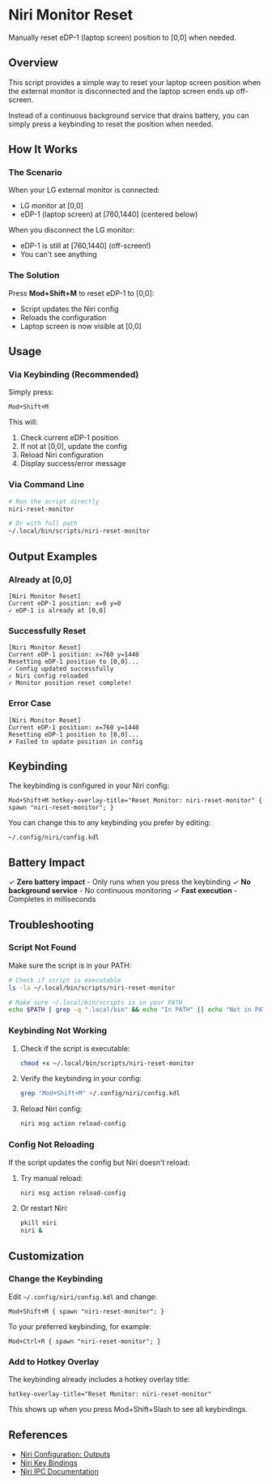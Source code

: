 # Niri Monitor Reset

Manually reset eDP-1 (laptop screen) position to [0,0] when needed.

## Overview

This script provides a simple way to reset your laptop screen position when the external monitor is disconnected and the laptop screen ends up off-screen.

Instead of a continuous background service that drains battery, you can simply press a keybinding to reset the position when needed.

## How It Works

### The Scenario

When your LG external monitor is connected:
- LG monitor at [0,0]
- eDP-1 (laptop screen) at [760,1440] (centered below)

When you disconnect the LG monitor:
- eDP-1 is still at [760,1440] (off-screen!)
- You can't see anything

### The Solution

Press **Mod+Shift+M** to reset eDP-1 to [0,0]:
- Script updates the Niri config
- Reloads the configuration
- Laptop screen is now visible at [0,0]

## Usage

### Via Keybinding (Recommended)

Simply press:
```
Mod+Shift+M
```

This will:
1. Check current eDP-1 position
2. If not at [0,0], update the config
3. Reload Niri configuration
4. Display success/error message

### Via Command Line

```bash
# Run the script directly
niri-reset-monitor

# Or with full path
~/.local/bin/scripts/niri-reset-monitor
```

## Output Examples

### Already at [0,0]
```
[Niri Monitor Reset]
Current eDP-1 position: x=0 y=0
✓ eDP-1 is already at [0,0]
```

### Successfully Reset
```
[Niri Monitor Reset]
Current eDP-1 position: x=760 y=1440
Resetting eDP-1 position to [0,0]...
✓ Config updated successfully
✓ Niri config reloaded
✓ Monitor position reset complete!
```

### Error Case
```
[Niri Monitor Reset]
Current eDP-1 position: x=760 y=1440
Resetting eDP-1 position to [0,0]...
✗ Failed to update position in config
```

## Keybinding

The keybinding is configured in your Niri config:

```kdl
Mod+Shift+M hotkey-overlay-title="Reset Monitor: niri-reset-monitor" { spawn "niri-reset-monitor"; }
```

You can change this to any keybinding you prefer by editing:
```
~/.config/niri/config.kdl
```

## Battery Impact

✓ **Zero battery impact** - Only runs when you press the keybinding
✓ **No background service** - No continuous monitoring
✓ **Fast execution** - Completes in milliseconds

## Troubleshooting

### Script Not Found

Make sure the script is in your PATH:
```bash
# Check if script is executable
ls -la ~/.local/bin/scripts/niri-reset-monitor

# Make sure ~/.local/bin/scripts is in your PATH
echo $PATH | grep -q ".local/bin" && echo "In PATH" || echo "Not in PATH"
```

### Keybinding Not Working

1. Check if the script is executable:
   ```bash
   chmod +x ~/.local/bin/scripts/niri-reset-monitor
   ```

2. Verify the keybinding in your config:
   ```bash
   grep "Mod+Shift+M" ~/.config/niri/config.kdl
   ```

3. Reload Niri config:
   ```bash
   niri msg action reload-config
   ```

### Config Not Reloading

If the script updates the config but Niri doesn't reload:

1. Try manual reload:
   ```bash
   niri msg action reload-config
   ```

2. Or restart Niri:
   ```bash
   pkill niri
   niri &
   ```

## Customization

### Change the Keybinding

Edit `~/.config/niri/config.kdl` and change:
```kdl
Mod+Shift+M { spawn "niri-reset-monitor"; }
```

To your preferred keybinding, for example:
```kdl
Mod+Ctrl+R { spawn "niri-reset-monitor"; }
```

### Add to Hotkey Overlay

The keybinding already includes a hotkey overlay title:
```kdl
hotkey-overlay-title="Reset Monitor: niri-reset-monitor"
```

This shows up when you press Mod+Shift+Slash to see all keybindings.

## References

- [Niri Configuration: Outputs](https://github.com/YaLTeR/niri/wiki/Configuration:-Outputs)
- [Niri Key Bindings](https://github.com/YaLTeR/niri/wiki/Configuration:-Key-Bindings)
- [Niri IPC Documentation](https://github.com/YaLTeR/niri/wiki/IPC)
